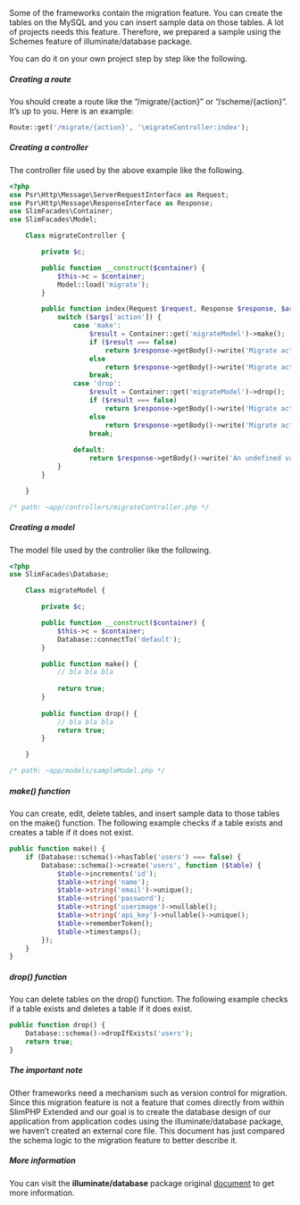 Some of the frameworks contain the migration feature. You can create the tables on the MySQL and you can insert sample data on those tables. A lot of projects needs this feature. Therefore, we prepared a sample using the Schemes feature of illuminate/database package.
 
You can do it on your own project step by step like the following.
 
##### Creating a route
 
You should create a route like the “/migrate/{action}” or “/scheme/{action}”. It’s up to you. Here is an example:
 
```php
Route::get('/migrate/{action}', '\migrateController:index');
```
 
##### Creating a controller
 
The controller file used by the above example like the following.
 
```php
<?php
use Psr\Http\Message\ServerRequestInterface as Request;
use Psr\Http\Message\ResponseInterface as Response;
use SlimFacades\Container;
use SlimFacades\Model;

	Class migrateController {

		private $c;

		public function __construct($container) {
			$this->c = $container;
			Model::load('migrate');
		}

		public function index(Request $request, Response $response, $args) {
			switch ($args['action']) {
			    case 'make':
			        $result = Container::get('migrateModel')->make();
			        if ($result === false)
			            return $response->getBody()->write('Migrate action failed.');
			        else
			            return $response->getBody()->write('Migrate action successful.');
			        break;
			    case 'drop':
			        $result = Container::get('migrateModel')->drop();
			        if ($result === false)
                    	return $response->getBody()->write('Migrate action failed.');
			        else
                    	return $response->getBody()->write('Migrate action successful.');
			        break;
			        
			    default:
			        return $response->getBody()->write('An undefined value has been entered.');       
			}
		}

	}

/* path: ~app/controllers/migrateController.php */
```
 
##### Creating a model
 
The model file used by the controller like the following.
 
```php
<?php
use SlimFacades\Database;

	Class migrateModel {

		private $c;

		public function __construct($container) {
			$this->c = $container;
			Database::connectTo('default');
		}

		public function make() {
			// bla bla bla
			
			return true;
		}
		
		public function drop() {
		    // bla bla bla
		    return true;
		}

	}

/* path: ~app/models/sampleModel.php */
```
 
##### make() function 
 
You can create, edit, delete tables, and insert sample data to those tables on the make() function. The following example checks if a table exists and creates a table if it does not exist.
 
```php
public function make() {
    if (Database::schema()->hasTable('users') === false) {
        Database::schema()->create('users', function ($table) {
            $table->increments('id');
            $table->string('name');
            $table->string('email')->unique();
            $table->string('password');
            $table->string('userimage')->nullable();
            $table->string('api_key')->nullable()->unique();
            $table->rememberToken();
            $table->timestamps();
        });
    }
}
```
 
##### drop() function
 
You can delete tables on the drop() function. The following example checks if a table exists and deletes a table if it does exist.

```php
public function drop() {
    Database::schema()->dropIfExists('users');
    return true;
}
```

##### The important note
 
Other frameworks need a mechanism such as version control for migration. Since this migration feature is not a feature that comes directly from within SlimPHP Extended and our goal is to create the database design of our application from application codes using the illuminate/database package, we haven’t created an external core file. This document has just compared the schema logic to the migration feature to better describe it.
 
##### More information
 
You can visit the **illuminate/database** package original [document](https://laravel.com/docs/5.7/migrations) to get more information.